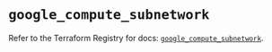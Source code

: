 # `google_compute_subnetwork`

Refer to the Terraform Registry for docs: [`google_compute_subnetwork`](https://registry.terraform.io/providers/hashicorp/google/6.17.0/docs/resources/compute_subnetwork).
